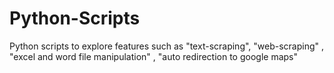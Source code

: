 # Python-Scripts
Python scripts to explore features such as "text-scraping", "web-scraping" , "excel and word file manipulation" , "auto redirection to google maps" 
